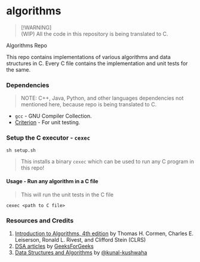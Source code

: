 # algorithms

> [!WARNING]\
> (WIP) All the code in this repository is being translated to C.

Algorithms Repo

This repo contains implementations of various algorithms and data structures in C. Every C file contains the implementation and unit tests for the same.

### Dependencies

> NOTE: C++, Java, Python, and other languages dependencies not mentioned here, because repo is being translated to C.

- `gcc` - GNU Compiler Collection.
- [Criterion](https://github.com/Snaipe/Criterion.git) - For unit testing.

### Setup the C executor - `cexec`

```shell
sh setup.sh
```

> This installs a binary `cexec` which can be used to run any C program in this repo!

#### Usage - Run any algorithm in a C file

> This will run the unit tests in the C file

```shell
cexec <path to C file>
```

### Resources and Credits

1. [Introduction to Algorithms, 4th edition](https://en.wikipedia.org/wiki/Introduction_to_Algorithms) by
   Thomas H. Cormen, Charles E. Leiserson, Ronald L. Rivest, and Clifford Stein (CLRS)
2. [DSA articles](https://www.geeksforgeeks.org/learn-data-structures-and-algorithms-dsa-tutorial) by [GeeksForGeeks](https://www.geeksforgeeks.org)
3. [Data Structures and Algorithms](https://www.youtube.com/playlist?list=PL9gnSGHSqcnr_DxHsP7AW9ftq0AtAyYqJ)
   by [@kunal-kushwaha](https://github.com/kunal-kushwaha)
